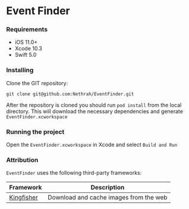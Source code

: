 # Event Finder


### Requirements

* iOS 11.0+
* Xcode 10.3
* Swift 5.0


### Installing

Clone the GIT repository:

```
git clone git@github.com:Nethrah/EventFinder.git
```

After the repository is cloned you should run `pod install` from the local directory. This will download the necessary dependencies and generate `EventFinder.xcworkspace`

### Running the project

Open the `EventFinder.xcworkspace` in Xcode and select `Build and Run`

### Attribution

`EventFinder` uses the following third-party frameworks:

| Framework | Description |
|---|---|
| [Kingfisher](https://github.com/onevcat/Kingfisher) | Download and cache images from the web |
